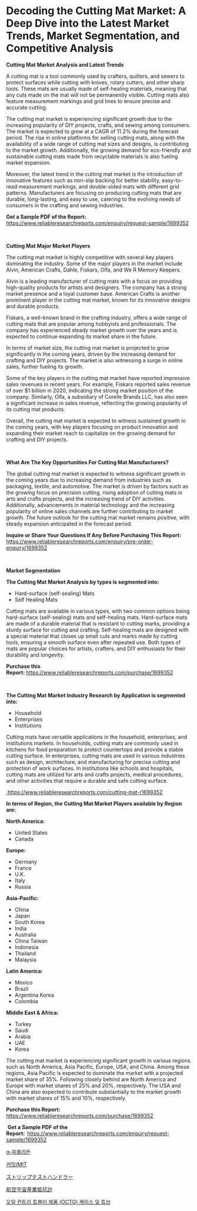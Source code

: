 <p><h1>Decoding the Cutting Mat Market: A Deep Dive into the Latest Market Trends, Market Segmentation, and Competitive Analysis</h1></p><p><strong>Cutting Mat Market Analysis and Latest Trends</strong></p>
<p><p>A cutting mat is a tool commonly used by crafters, quilters, and sewers to protect surfaces while cutting with knives, rotary cutters, and other sharp tools. These mats are usually made of self-healing materials, meaning that any cuts made on the mat will not be permanently visible. Cutting mats also feature measurement markings and grid lines to ensure precise and accurate cutting.</p><p>The cutting mat market is experiencing significant growth due to the increasing popularity of DIY projects, crafts, and sewing among consumers. The market is expected to grow at a CAGR of 11.2% during the forecast period. The rise in online platforms for selling cutting mats, along with the availability of a wide range of cutting mat sizes and designs, is contributing to the market growth. Additionally, the growing demand for eco-friendly and sustainable cutting mats made from recyclable materials is also fueling market expansion.</p><p>Moreover, the latest trend in the cutting mat market is the introduction of innovative features such as non-slip backing for better stability, easy-to-read measurement markings, and double-sided mats with different grid patterns. Manufacturers are focusing on producing cutting mats that are durable, long-lasting, and easy to use, catering to the evolving needs of consumers in the crafting and sewing industries.</p></p>
<p><strong>Get a Sample PDF of the Report:&nbsp;</strong> <a href="https://www.reliableresearchreports.com/enquiry/request-sample/1699352">https://www.reliableresearchreports.com/enquiry/request-sample/1699352</a></p>
<p>&nbsp;</p>
<p><strong>Cutting Mat Major Market Players</strong></p>
<p><p>The cutting mat market is highly competitive with several key players dominating the industry. Some of the major players in the market include Alvin, American Crafts, Dahle, Fiskars, Olfa, and We R Memory Keepers.</p><p>Alvin is a leading manufacturer of cutting mats with a focus on providing high-quality products for artists and designers. The company has a strong market presence and a loyal customer base. American Crafts is another prominent player in the cutting mat market, known for its innovative designs and durable products.</p><p>Fiskars, a well-known brand in the crafting industry, offers a wide range of cutting mats that are popular among hobbyists and professionals. The company has experienced steady market growth over the years and is expected to continue expanding its market share in the future.</p><p>In terms of market size, the cutting mat market is projected to grow significantly in the coming years, driven by the increasing demand for crafting and DIY projects. The market is also witnessing a surge in online sales, further fueling its growth.</p><p>Some of the key players in the cutting mat market have reported impressive sales revenues in recent years. For example, Fiskars reported sales revenue of over $1 billion in 2020, indicating the strong market position of the company. Similarly, Olfa, a subsidiary of Corelle Brands LLC, has also seen a significant increase in sales revenue, reflecting the growing popularity of its cutting mat products.</p><p>Overall, the cutting mat market is expected to witness sustained growth in the coming years, with key players focusing on product innovation and expanding their market reach to capitalize on the growing demand for crafting and DIY projects.</p></p>
<p>&nbsp;</p>
<p><strong>What Are The Key Opportunities For Cutting Mat Manufacturers?</strong></p>
<p><p>The global cutting mat market is expected to witness significant growth in the coming years due to increasing demand from industries such as packaging, textile, and automotive. The market is driven by factors such as the growing focus on precision cutting, rising adoption of cutting mats in arts and crafts projects, and the increasing trend of DIY activities. Additionally, advancements in material technology and the increasing popularity of online sales channels are further contributing to market growth. The future outlook for the cutting mat market remains positive, with steady expansion anticipated in the forecast period.</p></p>
<p><strong>Inquire or Share Your Questions If Any Before Purchasing This Report:</strong> <a href="https://www.reliableresearchreports.com/enquiry/pre-order-enquiry/1699352">https://www.reliableresearchreports.com/enquiry/pre-order-enquiry/1699352</a></p>
<p>&nbsp;</p>
<p><strong>Market Segmentation</strong></p>
<p><strong>The Cutting Mat Market Analysis by types is segmented into:</strong></p>
<p><ul><li>Hard-surface (self-sealing) Mats</li><li>Self Healing Mats</li></ul></p>
<p><p>Cutting mats are available in various types, with two common options being hard-surface (self-sealing) mats and self-healing mats. Hard-surface mats are made of a durable material that is resistant to cutting marks, providing a sturdy surface for cutting and crafting. Self-healing mats are designed with a special material that closes up small cuts and marks made by cutting tools, ensuring a smooth surface even after repeated use. Both types of mats are popular choices for artists, crafters, and DIY enthusiasts for their durability and longevity.</p></p>
<p><strong>Purchase this Report:&nbsp;</strong><a href="https://www.reliableresearchreports.com/purchase/1699352">https://www.reliableresearchreports.com/purchase/1699352</a></p>
<p>&nbsp;</p>
<p><strong>The Cutting Mat Market Industry Research by Application is segmented into:</strong></p>
<p><ul><li>Household</li><li>Enterprises</li><li>Institutions</li></ul></p>
<p><p>Cutting mats have versatile applications in the household, enterprises, and institutions markets. In households, cutting mats are commonly used in kitchens for food preparation to protect countertops and provide a stable cutting surface. In enterprises, cutting mats are used in various industries such as design, architecture, and manufacturing for precise cutting and protection of work surfaces. In institutions like schools and hospitals, cutting mats are utilized for arts and crafts projects, medical procedures, and other activities that require a durable and safe cutting surface.</p></p>
<p><a href="https://www.reliableresearchreports.com/cutting-mat-r1699352">&nbsp;https://www.reliableresearchreports.com/cutting-mat-r1699352</a></p>
<p><strong>In terms of Region, the Cutting Mat Market Players available by Region are:</strong></p>
<p>
    <p> <strong> North America: </strong>
        <ul>
            <li>United States</li>
            <li>Canada</li>
        </ul>
        </p> 
    <p> <strong> Europe: </strong>
        <ul>
            <li>Germany</li>
            <li>France</li>
            <li>U.K.</li>
            <li>Italy</li>
            <li>Russia</li>
        </ul>
        </p> 
    <p> <strong> Asia-Pacific: </strong>
        <ul>
            <li>China</li>
            <li>Japan</li>
            <li>South Korea</li>
            <li>India</li>
            <li>Australia</li>
            <li>China Taiwan</li>
            <li>Indonesia</li>
            <li>Thailand</li>
            <li>Malaysia</li>
        </ul>
        </p> 
    <p> <strong> Latin America: </strong>
        <ul>
            <li>Mexico</li>
            <li>Brazil</li>
            <li>Argentina Korea</li>
            <li>Colombia</li>
        </ul>
        </p> 
    <p> <strong> Middle East & Africa: </strong>
        <ul>
            <li>Turkey</li>
            <li>Saudi</li>
            <li>Arabia</li>
            <li>UAE</li>
            <li>Korea</li>
        </ul>
    </p>
    </p>
<p><p>The cutting mat market is experiencing significant growth in various regions such as North America, Asia Pacific, Europe, USA, and China. Among these regions, Asia Pacific is expected to dominate the market with a projected market share of 35%. Following closely behind are North America and Europe with market shares of 25% and 20%, respectively. The USA and China are also expected to contribute substantially to the market growth with market shares of 15% and 10%, respectively.</p></p>
<p><strong>Purchase this Report: </strong><a href="https://www.reliableresearchreports.com/purchase/1699352">https://www.reliableresearchreports.com/purchase/1699352</a></p>
<p>&nbsp;<strong>Get a Sample PDF of the Report:&nbsp;&nbsp;</strong><a href="https://www.reliableresearchreports.com/enquiry/request-sample/1699352">https://www.reliableresearchreports.com/enquiry/request-sample/1699352</a></p>
<p><strong></strong></p>
<p><p><a href="https://github.com/emakpiahsopiah/Market-Research-Report-List-1/blob/main/3154718148556.md">α-피롤리돈</a></p><p><a href="https://github.com/milikokao84/Market-Research-Report-List-1/blob/main/5475212148555.md">커밋/MIT</a></p><p><a href="https://medium.com/@kegley4963152024/2024%E5%B9%B4%E3%81%8B%E3%82%892031%E5%B9%B4%E3%81%BE%E3%81%A7%E3%81%AE%E6%9C%9F%E9%96%93%E3%81%AB%E4%BA%88%E6%B8%AC%E3%81%95%E3%82%8C%E3%82%8B%E3%82%B0%E3%83%AD%E3%83%BC%E3%83%90%E3%83%AB%E3%82%B9%E3%83%88%E3%83%AA%E3%83%83%E3%83%97%E3%83%86%E3%82%B9%E3%83%88%E3%83%8F%E3%83%B3%E3%83%89%E3%83%A9%E3%83%BC%E3%83%9E%E3%83%BC%E3%82%B1%E3%83%83%E3%83%88%E3%81%AE%E7%AF%84%E5%9B%B2%E3%81%A8%E6%80%A5%E9%80%9F%E3%81%AA%E6%88%90%E9%95%B7%E3%81%99%E3%82%8B-%E3%81%AEcagr%E3%81%AB%E3%81%A4%E3%81%84%E3%81%A6%E3%81%AE%E8%A9%B3%E7%B4%B0%E3%81%AA%E5%88%86%E6%9E%90-0ca2d19e190e">ストリップテストハンドラー</a></p><p><a href="https://github.com/tubbs463/Market-Research-Report-List-1/blob/main/3553829140678.md">航空宇宙産業抵抗計</a></p><p><a href="https://medium.com/@sybleferry/%EC%9C%A0%EA%B0%80%EB%B6%84%EC%95%BC%EA%B4%80%EC%9C%BC%EB%A1%9C%EC%9D%B83%EC%A4%91%EC%97%B4%EC%9C%A0%EA%B4%80%EC%A0%9C-oil-country-tubular-goods-octg-%EC%BC%80%EC%9D%B4%EC%8B%B1%EA%B3%BC-%ED%8A%9C%EB%B9%99-%EC%8B%9C%EC%9E%A5-%EC%A0%84%EB%A7%9D%EA%B3%BC-2024%EB%85%84%EB%B6%80%ED%84%B0-2031%EB%85%84%EA%B9%8C%EC%A7%80%EC%9D%98-%EC%98%88%EC%B8%A1-0d581329fa3e">오일 컨트리 튜블러 제품 (OCTG) 케이스 및 튜브</a></p></p>